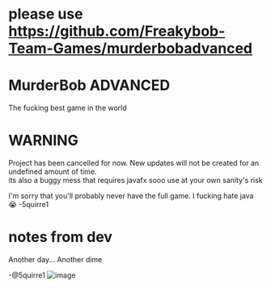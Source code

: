 # please use https://github.com/Freakybob-Team-Games/murderbobadvanced
# MurderBob ADVANCED

The fucking best game in the world 
# WARNING
Project has been cancelled for now. New updates will not be created for an undefined amount of time.
<br>
its also a buggy mess that requires javafx sooo use at your own sanity's risk

I'm sorry that you'll probably never have the full game. I fucking hate java 😭 -5quirre1
# notes from dev

Another day... Another dime

-@5quirre1
![image](https://github.com/user-attachments/assets/27ac99ee-bb09-43fc-bf2f-e06f11302326)

